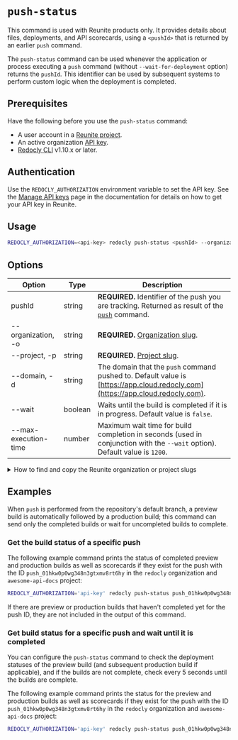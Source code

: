 # `push-status`

This command is used with Reunite products only.
It provides details about files, deployments, and API scorecards, using a `<pushId>` that is returned by an earlier `push` command.

The `push-status` command can be used whenever the application or process executing a `push` command (without `--wait-for-deployment` option) returns the `pushId`.
This identifier can be used by subsequent systems to perform custom logic when the deployment is completed.

## Prerequisites

Have the following before you use the `push-status` command:

- A user account in a [Reunite project](https://auth.cloud.redocly.com/).
- An active organization [API key](https://redocly.com/docs/realm/setup/how-to/api-keys).
- [Redocly CLI](../installation.md) v1.10.x or later.

## Authentication

Use the `REDOCLY_AUTHORIZATION` environment variable to set the API key.
See the [Manage API keys](https://redocly.com/docs/realm/setup/how-to/api-keys) page in the documentation for details on how to get your API key in Reunite.

## Usage

```bash
REDOCLY_AUTHORIZATION=<api-key> redocly push-status <pushId> --organization <orgSlug> --project <projectSlug> [--wait] [--max-execution-time <timeInSeconds>]
```

## Options

| Option               | Type    | Description                                                                                                                    |
| -------------------- | ------- | ------------------------------------------------------------------------------------------------------------------------------ |
| pushId               | string  | **REQUIRED.** Identifier of the push you are tracking. Returned as result of the [`push`](./push.md) command.                  |
| --organization, -o   | string  | **REQUIRED.** [Organization slug](#find-org-slug).                                                                             |
| --project, -p        | string  | **REQUIRED.** [Project slug](#find-org-slug).                                                                                  |
| --domain, -d         | string  | The domain that the `push` command pushed to. Default value is [https://app.cloud.redocly.com](https://app.cloud.redocly.com). |
| --wait               | boolean | Waits until the build is completed if it is in progress. Default value is `false`.                                             |
| --max-execution-time | number  | Maximum wait time for build completion in seconds (used in conjunction with the `--wait` option). Default value is `1200`.     |

<details>
<summary>How to find and copy the Reunite organization or project slugs<a id="find-org-slug"></a></summary>

1. Log in to Reunite.
2. Select your organization and project.
3. Copy the value of the `{ORGANIZATION_SLUG}` or `{PROJECT_SLUG}` from the page URL in your browser, based on the following structure, `https://{REDOCLY_HOST}/org/{ORGANIZATION_SLUG}/project/{PROJECT_SLUG}`.

</details>

## Examples

When `push` is performed from the repository's default branch, a preview build is automatically followed by a production build; this command can send only the completed builds or wait for uncompleted builds to complete.

### Get the build status of a specific push

The following example command prints the status of completed preview and production builds as well as scorecards if they exist for the push with the ID `push_01hkw0p0wg348n3gtxmv8rt6hy` in the `redocly` organization and `awesome-api-docs` project:

```bash
REDOCLY_AUTHORIZATION='api-key' redocly push-status push_01hkw0p0wg348n3gtxmv8rt6hy -o=redocly -p=awesome-api-docs
```

If there are preview or production builds that haven't completed yet for the push ID, they are not included in the output of this command.

### Get build status for a specific push and wait until it is completed

You can configure the `push-status` command to check the deployment statuses of the preview build (and subsequent production build if applicable), and if the builds are not complete, check every 5 seconds until the builds are complete.

The following example command prints the status for the preview and production builds as well as scorecards if they exist for the push with the ID `push_01hkw0p0wg348n3gtxmv8rt6hy` in the `redocly` organization and `awesome-api-docs` project:

```bash
REDOCLY_AUTHORIZATION='api-key' redocly push-status push_01hkw0p0wg348n3gtxmv8rt6hy -o=redocly -p=awesome-api-docs --wait
```
